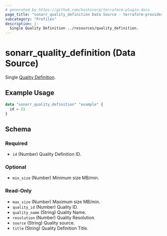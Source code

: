 ```yaml
---
# generated by https://github.com/hashicorp/terraform-plugin-docs
page_title: "sonarr_quality_definition Data Source - terraform-provider-sonarr"
subcategory: "Profiles"
description: |-
  Single Quality Definition ../resources/quality_definition.
---
```


# sonarr_quality_definition (Data Source)

<!-- subcategory:Profiles -->
Single [Quality Definition](../resources/quality_definition).

## Example Usage

```terraform
data "sonarr_quality_definition" "example" {
  id = 21
}
```

<!-- schema generated by tfplugindocs -->
## Schema

### Required

- `id` (Number) Quality Definition ID.

### Optional

- `min_size` (Number) Minimum size MB/min.

### Read-Only

- `max_size` (Number) Maximum size MB/min.
- `quality_id` (Number) Quality ID.
- `quality_name` (String) Quality Name.
- `resolution` (Number) Quality Resolution.
- `source` (String) Quality source.
- `title` (String) Quality Definition Title.
